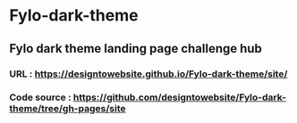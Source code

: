 # Fylo-dark-theme
## Fylo dark theme landing page challenge hub
### URL : https://designtowebsite.github.io/Fylo-dark-theme/site/
### Code source : https://github.com/designtowebsite/Fylo-dark-theme/tree/gh-pages/site

